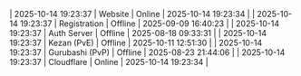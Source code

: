 | 2025-10-14 19:23:37 | Website | Online | 2025-10-14 19:23:34 |
| 2025-10-14 19:23:37 | Registration | Offline | 2025-09-09 16:40:23 |
| 2025-10-14 19:23:37 | Auth Server | Offline | 2025-08-18 09:33:31 |
| 2025-10-14 19:23:37 | Kezan (PvE) | Offline | 2025-10-11 12:51:30 |
| 2025-10-14 19:23:37 | Gurubashi (PvP) | Offline | 2025-08-23 21:44:06 |
| 2025-10-14 19:23:37 | Cloudflare | Online | 2025-10-14 19:23:34 |
